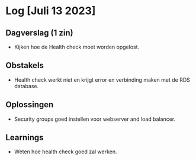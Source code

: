 # Log [Juli 13 2023]


## Dagverslag (1 zin)
- Kijken hoe de Health check moet worden opgelost.

## Obstakels
- Health check werkt niet en krijgt error en verbinding maken met de RDS database.

## Oplossingen
- Security groups  goed instellen voor webserver and load balancer.

## Learnings
- Weten hoe health check goed zal werken.